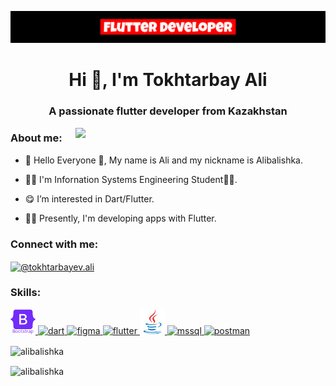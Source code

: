 ![Header](https://github.com/Alibalishka/alibalishka/blob/main/assets/Frame%202.png)
<h1 align="center">Hi 👋, I'm Tokhtarbay Ali</h1>
<h3 align="center">A passionate flutter developer from Kazakhstan</h3>
<img align = 'right' width = '400' src ='https://camo.githubusercontent.com/a9018229e78d674348171929c4fd61ae0f248e84c8027e3b96f4cbe0178fb1c0/68747470733a2f2f692e70696e696d672e636f6d2f6f726967696e616c732f65342f32362f37302f65343236373032656466383734623138316163656431653266613563366364652e676966'>

<h3 align="left">About me:</h3>

- 🔭 Hello Everyone 👋, My name is Ali and my nickname is Alibalishka.

- 👨‍🎓 I'm Infornation Systems Engineering Student👨‍💻.

- 😋 I’m interested in Dart/Flutter.

- 👨‍💻 Presently, I'm developing apps with Flutter.

<h3 align="left">Connect with me:</h3>
<p align="left">
<a href="https://www.instagram.com/tokhtarbayev.ali/" target="blank"><img align="center" src="https://raw.githubusercontent.com/rahuldkjain/github-profile-readme-generator/master/src/images/icons/Social/instagram.svg" alt="@tokhtarbayev.ali" height="30" width="40" /></a>
</p>

<h3 align="left">Skills:</h3>
<p align="left"> <a href="https://getbootstrap.com" target="_blank" rel="noreferrer"> <img src="https://raw.githubusercontent.com/devicons/devicon/master/icons/bootstrap/bootstrap-plain-wordmark.svg" alt="bootstrap" width="40" height="40"/> </a> <a href="https://dart.dev" target="_blank" rel="noreferrer"> <img src="https://www.vectorlogo.zone/logos/dartlang/dartlang-icon.svg" alt="dart" width="40" height="40"/> </a> <a href="https://www.figma.com/" target="_blank" rel="noreferrer"> <img src="https://www.vectorlogo.zone/logos/figma/figma-icon.svg" alt="figma" width="40" height="40"/> </a> <a href="https://flutter.dev" target="_blank" rel="noreferrer"> <img src="https://www.vectorlogo.zone/logos/flutterio/flutterio-icon.svg" alt="flutter" width="40" height="40"/> </a> <a href="https://www.java.com" target="_blank" rel="noreferrer"> <img src="https://raw.githubusercontent.com/devicons/devicon/master/icons/java/java-original.svg" alt="java" width="40" height="40"/> </a> <a href="https://www.microsoft.com/en-us/sql-server" target="_blank" rel="noreferrer"> <img src="https://www.svgrepo.com/show/303229/microsoft-sql-server-logo.svg" alt="mssql" width="40" height="40"/> </a> <a href="https://postman.com" target="_blank" rel="noreferrer"> <img src="https://www.vectorlogo.zone/logos/getpostman/getpostman-icon.svg" alt="postman" width="40" height="40"/> </a> </p>

<p><img align="center" src="https://github-readme-stats.vercel.app/api/top-langs?username=alibalishka&show_icons=true&locale=en&layout=compact" alt="alibalishka" /></p>

<p><img align="center" src="https://github-readme-streak-stats.herokuapp.com/?user=alibalishka&" alt="alibalishka" /></p>
